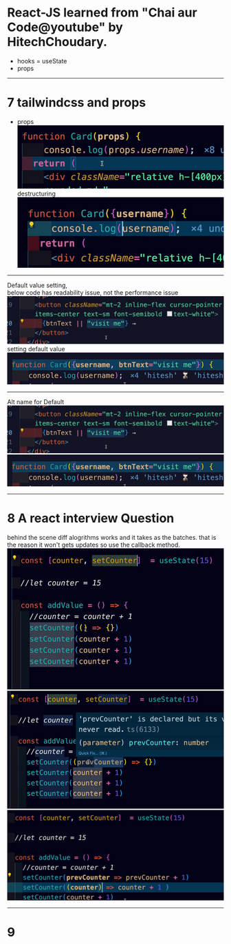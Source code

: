 # React-JS learned from "Chai aur Code@youtube" by HitechChoudary.
- hooks = useState
- props

---
# 7 tailwindcss and props
- props
![alt text](image.png)
destructuring
![alt text](image-1.png)

-----
Default value setting,<br/>
below code has readability issue, not the performance issue<br/>
![alt text](image-2.png)
setting default value
![alt text](image-3.png)

----

Alt name for Default
![alt text](image-4.png)
![alt text](image-5.png)

----
# 8 A react interview Question

behind the scene diff alogrithms works and it takes as the batches. that is the reason it won't gets updates
so use the callback method.
![alt text](image-6.png)
![alt text](image-7.png)
![alt text](image-8.png)

----
# 9 

